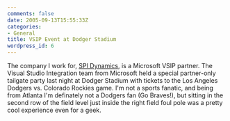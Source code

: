 ```yaml
---
comments: false
date: 2005-09-13T15:55:33Z
categories:
- General
title: VSIP Event at Dodger Stadium
wordpress_id: 6
---
```


The company I work for, [SPI Dynamics](http://www.spidynamics.com/), is a Microsoft VSIP partner. The Visual Studio Integration team from Microsoft held a special partner-only tailgate party last night at Dodger Stadium with tickets to the Los Angeles Dodgers vs. Colorado Rockies game. I'm not a sports fanatic, and being from Atlanta I'm definately not a Dodgers fan (Go Braves!), but sitting in the second row of the field level just inside the right field foul pole was a pretty cool experience even for a geek.
